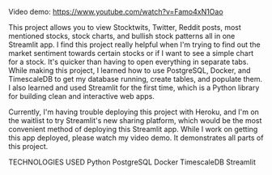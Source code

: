 Video demo: https://www.youtube.com/watch?v=Famo4xN1Oao

This project allows you to view Stocktwits, Twitter, Reddit posts, most mentioned stocks, stock charts, and bullish stock patterns all in one Streamlit app. I find this project really helpful when I'm trying to find out the market sentiment towards certain stocks or if I want to see a simple chart for a stock. It's quicker than having to open everything in separate tabs. While making this project, I learned how to use PostgreSQL, Docker, and TimescaleDB to get my database running, create tables, and populate them. I also learned and used Streamlit for the first time, which is a Python library for building clean and interactive web apps.

Currently, I'm having trouble deploying this project with Heroku, and I'm on the waitlist to try Streamlit's new sharing platform, which would be the most convenient method of deploying this Streamlit app. While I work on getting this app deployed, please watch my video demo. It demonstrates all parts of this project.

TECHNOLOGIES USED
Python
PostgreSQL
Docker
TimescaleDB
Streamlit
